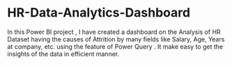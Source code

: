 # HR-Data-Analytics-Dashboard
In this Power BI project , I have created a dashboard on the Analysis of HR Dataset having the causes of Attrition by many fields like Salary, Age, Years at company, etc.  using the feature of Power Query . It make easy to get the insights of the data in efficient manner.
